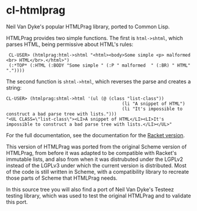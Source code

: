 # cl-htmlprag
Neil Van Dyke's popular HTMLPrag library, ported to Common Lisp.

HTMLPrag provides two simple functions. The first is `html->shtml`, which parses
HTML, being permissive about HTML's rules:

     CL-USER> (htmlprag:html->shtml "<html><body>Some simple <p> malformed  <br> HTML</br>.</html>")
     (:*TOP* (:HTML (:BODY "Some simple " (:P " malformed  " (:BR) " HTML" "."))))
The second function is `shtml->html`, which reverses the parse and creates a string:

    CL-USER> (htmlprag:shtml->html '(ul (@ (class "list-class"))
				                                (li "A snippet of HTML")
				                                (li "It's impossible to construct a bad parse tree with lists.")))
    "<UL CLASS=\"list-class\"><LI>A snippet of HTML</LI><LI>It's impossible to construct a bad parse tree with lists.</LI></UL>"

For the full documentation, see the documentation for the [Racket version](https://planet.racket-lang.org/package-source/neil/htmlprag.plt/1/7/planet-docs/htmlprag/index.html).

This version of HTMLPrag was ported from the original Scheme version of HTMLPrag, from before it was adapted
to be compatible with Racket's immutable lists, and also from when it was distrubuted under the LGPLv2 instead
of the LGPLv3 under which the current version is distributed. Most of the code is still written in Scheme, with a
compatibility library to recreate those parts of Scheme that HTMLPrag needs.

In this source tree you will also find a port of Neil Van Dyke's Testeez testing library, which was used to
test the original HTMLPrag and to validate this port.
